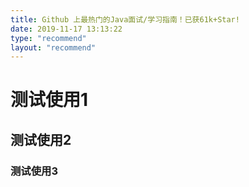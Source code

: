 ```yaml
---
title: Github 上最热门的Java面试/学习指南！已获61k+Star!
date: 2019-11-17 13:13:22
type: "recommend"
layout: "recommend"
---
```


# 测试使用1
## 测试使用2
### 测试使用3


